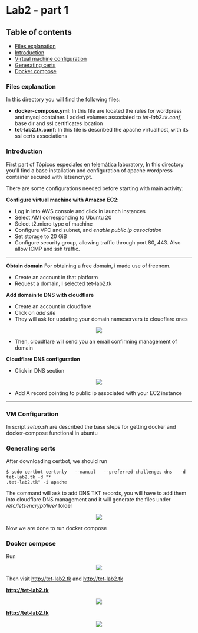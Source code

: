 # Lab2 - part 1

## Table of contents
* [Files explanation](#files)
* [Introduction](#intro)
* [Virtual machine configuration](#config)
* [Generating certs](#ssl)
* [Docker compose](#dc)

### Files explanation <a name="files"></a>
In this directory you will find the following files:
- **docker-compose.yml**: In this file are located the rules  for wordpress and mysql container. I added volumes associated to *tet-lab2.tk.conf*, base dir and ssl certificates location
- **tet-lab2.tk.conf**: In this file is described the apache virtualhost, with its ssl certs associations

### Introduction <a name="intro"></a>
First part of Tópicos especiales en telemática laboratory, In this directory you'll find a base installation and configuration of apache wordpress container secured with letsencrypt.

There are some configurations needed before starting with main activity:

**Configure virtual machine with Amazon EC2**:
- Log in into AWS console and click in launch instances
- Select AMI corresponding to Ubuntu 20
- Select t2.micro type of machine
- Configure VPC and subnet, and *enable public ip association*
- Set storage to 20 GiB
- Configure security group, allowing traffic through port 80, 443. Also allow ICMP and ssh traffic.

***

**Obtain domain**
For obtaining a free domain, i made use of freenom.
- Create an account in that platform
- Request a domain, I selected tet-lab2.tk

**Add domain to DNS with cloudflare**
- Create an account in cloudflare
- Click on *add site*
- They will ask for updating your domain nameservers to cloudflare ones
<p align="center"><img src="https://drive.google.com/uc?export=view&id=1d294mQp5iyiKFrA7bSV1HE8BGBtiD4uq"></p>

- Then, cloudflare will send you an email confirming management of domain

**Cloudflare DNS configuration**
- Click in DNS section
<p align="center"><img src="https://drive.google.com/uc?export=view&id=1WL7F5Ty3HvbCETItb3jQggAQfV3uPo8k"></p>

- Add A record pointing to public ip associated with your EC2 instance

***

### VM Configuration <a name="config"></a>
In script *setup.sh* are described the base steps for getting docker and docker-compose functional in ubuntu

### Generating certs <a name="ssl"></a>
After downloading certbot, we should run
``` 
$ sudo certbot certonly   --manual   --preferred-challenges dns   -d tet-lab2.tk -d "*
.tet-lab2.tk" -i apache
``` 

The command will ask to add DNS TXT records, you will have to add them into cloudflare DNS management and it will generate the files under */etc/letsencrypt/live/<domain>* folder
<p align="center"><img src="https://drive.google.com/uc?export=view&id=1z5PfgkHiDJ-tBd831PUcuFJkwL9SK9Bf"></p>

Now we are done to run docker compose

### Docker compose <a name="dc"></a>
Run
<p align="center"><img src="https://drive.google.com/uc?export=view&id=1vlYeyA4d7xcqs6HxNwWCUYfToT4l2M1X"></p>

Then visit http://tet-lab2.tk  and http://tet-lab2.tk  

**http://tet-lab2.tk**
<p align="center"><img src="https://drive.google.com/uc?export=view&id=1vNfOAnmQrVpRPngHF2sGgnyZpobaGcmt"></p>

**http://tet-lab2.tk**
<p align="center"><img src="https://drive.google.com/uc?export=view&id=1ecpdrIqJPNDyYvz8inp-U17PVUMc4qHF"></p>